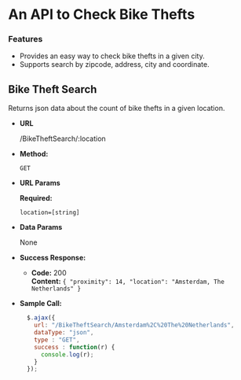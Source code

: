 # An API to Check Bike Thefts
### Features
- Provides an easy way to check bike thefts in a given city.
- Supports search by zipcode, address, city and coordinate.

**Bike Theft Search**
----
  Returns json data about the count of bike thefts in a given location.

* **URL**

  /BikeTheftSearch/:location

* **Method:**

  `GET`
  
*  **URL Params**

   **Required:**
 
   `location=[string]`

* **Data Params**

  None

* **Success Response:**

  * **Code:** 200 <br />
    **Content:** `{ "proximity": 14, "location": "Amsterdam, The Netherlands" }`

* **Sample Call:**

  ```javascript
    $.ajax({
      url: "/BikeTheftSearch/Amsterdam%2C%20The%20Netherlands",
      dataType: "json",
      type : "GET",
      success : function(r) {
        console.log(r);
      }
    });
  ```

